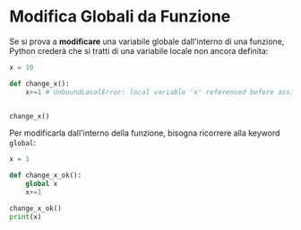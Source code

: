 # Modifica Globali da Funzione

Se si prova a **modificare** una variabile globale dall'interno di una funzione, Python crederà che si tratti di una variabile locale non ancora definita:

```python
x = 10

def change_x():
    x+=1 # UnboundLocalError: local variable 'x' referenced before assignment


change_x()
```


Per modificarla dall'interno della funzione, bisogna ricorrere alla keyword `global`:

```python
x = 1

def change_x_ok():
    global x
    x+=1 

change_x_ok()
print(x)
```